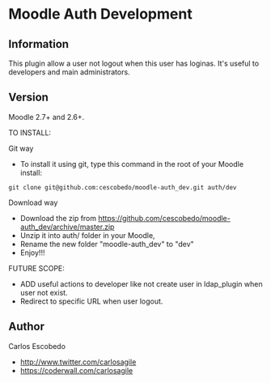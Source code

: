 Moodle Auth Development
===============

Information
-----------

This plugin allow a user not logout when this user has loginas. 
It's useful to developers and main administrators.


Version
-------
Moodle 2.7+ and 2.6+.

TO INSTALL:

Git way
- To install it using git, type this command in the root of your Moodle install:
```
git clone git@github.com:cescobedo/moodle-auth_dev.git auth/dev
```


Download way
- Download the zip from <https://github.com/cescobedo/moodle-auth_dev/archive/master.zip>
- Unzip it into  auth/ folder in your Moodle,
- Rename the new folder "moodle-auth_dev" to "dev"
- Enjoy!!!

FUTURE SCOPE:
- ADD useful actions to developer like not create user in ldap_plugin when user not exist.
- Redirect to specific URL when user logout.

Author
------
Carlos Escobedo
- <http://www.twitter.com/carlosagile>
- <https://coderwall.com/carlosagile>
